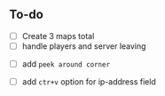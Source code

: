 ## To-do
- [ ] Create 3 maps total
- [ ] handle players and server leaving

<!-- optional -->
- [ ] add `peek around corner`
- [ ] add `ctr+v` option for ip-address field

